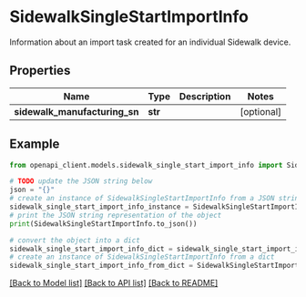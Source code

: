 # SidewalkSingleStartImportInfo

Information about an import task created for an individual Sidewalk device.

## Properties

Name | Type | Description | Notes
------------ | ------------- | ------------- | -------------
**sidewalk_manufacturing_sn** | **str** |  | [optional] 

## Example

```python
from openapi_client.models.sidewalk_single_start_import_info import SidewalkSingleStartImportInfo

# TODO update the JSON string below
json = "{}"
# create an instance of SidewalkSingleStartImportInfo from a JSON string
sidewalk_single_start_import_info_instance = SidewalkSingleStartImportInfo.from_json(json)
# print the JSON string representation of the object
print(SidewalkSingleStartImportInfo.to_json())

# convert the object into a dict
sidewalk_single_start_import_info_dict = sidewalk_single_start_import_info_instance.to_dict()
# create an instance of SidewalkSingleStartImportInfo from a dict
sidewalk_single_start_import_info_from_dict = SidewalkSingleStartImportInfo.from_dict(sidewalk_single_start_import_info_dict)
```
[[Back to Model list]](../README.md#documentation-for-models) [[Back to API list]](../README.md#documentation-for-api-endpoints) [[Back to README]](../README.md)


